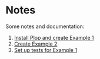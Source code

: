 # Notes

Some notes and documentation:

1. [Install Plop and create Example 1](./01-install-plop-create-example-1.md)
2. [Create Example 2](./02-create-example-2.md)
3. [Set up tests for Example 1](./03-set-up-tests-for-example-1.md)
